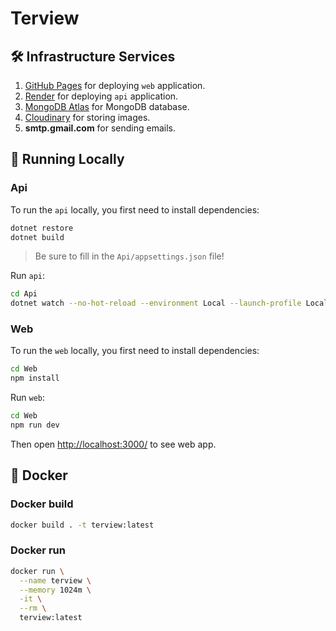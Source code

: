 # Terview

## 🛠️ Infrastructure Services

1. [GitHub Pages](https://vite.dev/guide/static-deploy#github-pages) for deploying `web` application.
2. [Render](https://render.com/) for deploying `api` application.
3. [MongoDB Atlas](https://www.mongodb.com/products/platform/atlas-database) for MongoDB database.
4. [Cloudinary](https://cloudinary.com/) for storing images.
5. **smtp.gmail.com** for sending emails.

## 🚀 Running Locally

### Api

To run the `api` locally, you first need to install dependencies:

```sh
dotnet restore
dotnet build
```

> Be sure to fill in the `Api/appsettings.json` file!

Run `api`:

```sh
cd Api
dotnet watch --no-hot-reload --environment Local --launch-profile Local
```

### Web

To run the `web` locally, you first need to install dependencies:

```sh
cd Web
npm install
```

Run `web`:

```sh
cd Web
npm run dev
```

Then open [http://localhost:3000/](http://localhost:3000/) to see web app.

## 🐳 Docker

### Docker build

```sh
docker build . -t terview:latest
```

### Docker run

```sh
docker run \
  --name terview \
  --memory 1024m \
  -it \
  --rm \
  terview:latest
```

